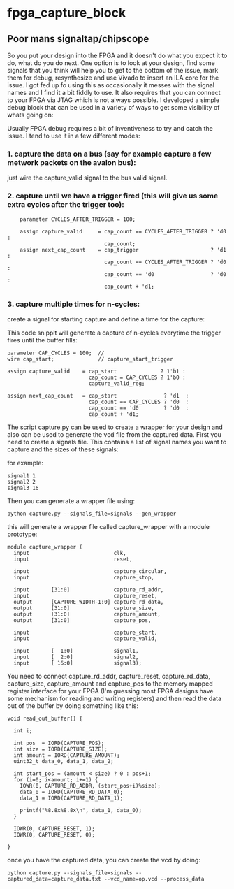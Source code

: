 # fpga_capture_block
## Poor mans signaltap/chipscope

So you put your design into the FPGA and it doesn't do what you expect it to do, what do you do next.  One option is to look at your design, find some
signals that you think will help you to get to the bottom of the issue, mark them for debug, resynthesize and use Vivado to insert an ILA core for the
issue.  I got fed up fo using this as occasionally it messes with the signal names and I find it a bit fiddly to use.  It also requires that you can connect
to your FPGA via JTAG which is not always possible.  I developed a simple debug block that can be used in a variety of ways to get some visibility of whats going
on:

Usually FPGA debug requires a bit of inventiveness to try and catch the issue.  I tend to use it in a few different modes:

### 1. capture the data on a bus (say for example capture a few metwork packets on the avalon bus):

just wire the capture_valid signal to the bus valid signal.

### 2. capture until we have a trigger fired (this will give us some extra cycles after the trigger too):

```
    parameter CYCLES_AFTER_TRIGGER = 100;
    
    assign capture_valid     = cap_count == CYCLES_AFTER_TRIGGER ? 'd0 :
                               cap_count;
    assign next_cap_count    = cap_trigger                       ? 'd1 :
                               cap_count == CYCLES_AFTER_TRIGGER ? 'd0 :
                               cap_count == 'd0                  ? 'd0 :
                               cap_count + 'd1;
```    

### 3. capture multiple times for n-cycles:

create a signal for starting capture and define a time for the capture:

This code snippit will generate a capture of n-cycles everytime the trigger fires until the buffer fills:

    parameter CAP_CYCLES = 100;  //
    wire cap_start;              // capture_start_trigger
    
    assign capture_valid    = cap_start              ? 1'b1 :
                              cap_count = CAP_CYCLES ? 1'b0 :
                              capture_valid_reg;
    
    assign next_cap_count   = cap_start               ? 'd1  :
                              cap_count == CAP_CYCLES ? 'd0  :
                              cap_count == 'd0        ? 'd0  :
                              cap_count + 'd1;
    

The script capture.py can be used to create a wrapper for your design and also can be used to generate the vcd file from the captured data.   First you need to create a signals file.  This contains a list of signal names you want to capture and the sizes of these signals:

for example:

    signal1 1
    signal2 2
    signal3 16

Then you can generate a wrapper file using:

    python capture.py --signals_file=signals --gen_wrapper

this will generate a wrapper file called capture_wrapper with a module prototype:

    module capture_wrapper (
      input                           clk,
      input                           reset,
    
      input                           capture_circular,
      input                           capture_stop,
    
      input       [31:0]              capture_rd_addr,
      input                           capture_reset,
      output      [CAPTURE_WIDTH-1:0] capture_rd_data,
      output      [31:0]              capture_size,
      output      [31:0]              capture_amount,
      output      [31:0]              capture_pos,
    
      input                           capture_start,
      input                           capture_valid,
    
      input       [  1:0]             signal1,
      input       [  2:0]             signal2,
      input       [ 16:0]             signal3);


You need to connect capture_rd_addr, capture_reset, capture_rd_data, capture_size, capture_amount and capture_pos to the memory mapped register interface for your FPGA (I'm guessing most FPGA designs have some mechanism for reading and writing registers) and then read the data out of the buffer by doing something like this:

    void read_out_buffer() {
    
      int i;
    
      int pos  = IORD(CAPTURE_POS);
      int size = IORD(CAPTURE_SIZE);
      int amount = IORD(CAPTURE_AMOUNT);
      uint32_t data_0, data_1, data_2;
    
      int start_pos = (amount < size) ? 0 : pos+1;
      for (i=0; i<amount; i+=1) {
        IOWR(0, CAPTURE_RD_ADDR, (start_pos+i)%size);
        data_0 = IORD(CAPTURE_RD_DATA_0);
        data_1 = IORD(CAPTURE_RD_DATA_1);
    
        printf("%8.8x%8.8x\n", data_1, data_0);
      }
    
      IOWR(0, CAPTURE_RESET, 1);
      IOWR(0, CAPTURE_RESET, 0);
    
    }

once you have the captured data, you can create the vcd by doing:

    python capture.py --signals_file=signals --captured_data=capture_data.txt --vcd_name=op.vcd --process_data

